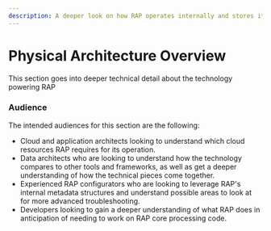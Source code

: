 ```yaml
---
description: A deeper look on how RAP operates internally and stores its metadata.
---
```


# Physical Architecture Overview

This section goes into deeper technical detail about the technology powering RAP

### Audience

The intended audiences for this section are the following:

* Cloud and application architects looking to understand which cloud resources RAP requires for its operation.
* Data architects who are looking to understand how the technology compares to other tools and frameworks, as well as get a deeper understanding of how the technical pieces come together.
* Experienced RAP configurators who are looking to leverage RAP's internal metadata structures and understand possible areas to look at for more advanced troubleshooting.
* Developers looking to gain a deeper understanding of what RAP does in anticipation of needing to work on RAP core processing code.



